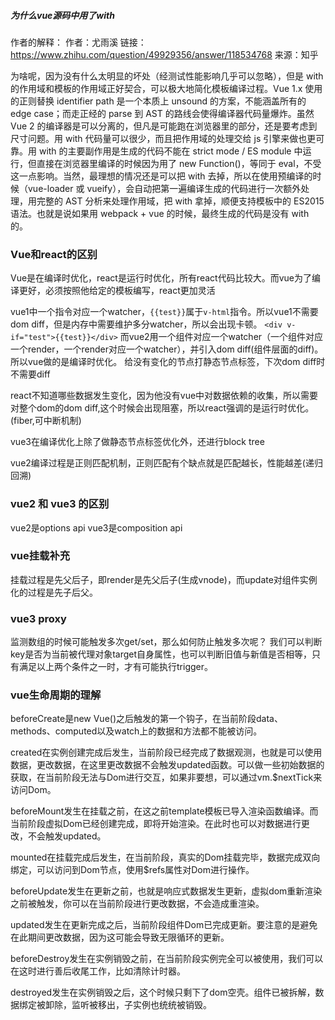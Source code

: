 ##### 为什么vue源码中用了with
作者的解释：
作者：尤雨溪
链接：https://www.zhihu.com/question/49929356/answer/118534768
来源：知乎


为啥呢，因为没有什么太明显的坏处（经测试性能影响几乎可以忽略），但是 with 的作用域和模板的作用域正好契合，可以极大地简化模板编译过程。Vue 1.x 使用的正则替换 identifier path 是一个本质上 unsound 的方案，不能涵盖所有的 edge case；而走正经的 parse 到 AST 的路线会使得编译器代码量爆炸。虽然 Vue 2 的编译器是可以分离的，但凡是可能跑在浏览器里的部分，还是要考虑到尺寸问题。用 with 代码量可以很少，而且把作用域的处理交给 js 引擎来做也更可靠。用 with 的主要副作用是生成的代码不能在 strict mode / ES module 中运行，但直接在浏览器里编译的时候因为用了 new Function()，等同于 eval，不受这一点影响。当然，最理想的情况还是可以把 with 去掉，所以在使用预编译的时候（vue-loader 或 vueify），会自动把第一遍编译生成的代码进行一次额外处理，用完整的 AST 分析来处理作用域，把 with 拿掉，顺便支持模板中的 ES2015 语法。也就是说如果用 webpack + vue 的时候，最终生成的代码是没有 with 的。



### Vue和react的区别

Vue是在编译时优化，react是运行时优化，所有react代码比较大。而vue为了编译更好，必须按照他给定的模板编写，react更加灵活





vue1中一个指令对应一个watcher，```{{test}}```属于```v-html```指令。所以vue1不需要dom diff，但是内存中需要维护多分watcher，所以会出现卡顿。
```<div v-if="test">{{test}}</div>```
而vue2用一个组件对应一个watcher（一个组件对应一个render，一个render对应一个watcher），并引入dom diff(组件层面的diff)。所以vue做的是编译时优化。 给没有变化的节点打静态节点标签，下次dom diff时不需要diff

react不知道哪些数据发生变化，因为他没有vue中对数据依赖的收集，所以需要对整个dom的dom diff,这个时候会出现阻塞，所以react强调的是运行时优化。(fiber,可中断机制)



vue3在编译优化上除了做静态节点标签优化外，还进行block tree


vue2编译过程是正则匹配机制，正则匹配有个缺点就是匹配越长，性能越差(递归回溯)


### vue2 和 vue3 的区别
vue2是options api
vue3是composition api
### vue挂载补充

挂载过程是先父后子，即render是先父后子(生成vnode)，而update对组件实例化的过程是先子后父。



### vue3 proxy
监测数组的时候可能触发多次get/set，那么如何防止触发多次呢？
我们可以判断key是否为当前被代理对象target自身属性，也可以判断旧值与新值是否相等，只有满足以上两个条件之一时，才有可能执行trigger。


### vue生命周期的理解

beforeCreate是new Vue()之后触发的第一个钩子，在当前阶段data、methods、computed以及watch上的数据和方法都不能被访问。

created在实例创建完成后发生，当前阶段已经完成了数据观测，也就是可以使用数据，更改数据，在这里更改数据不会触发updated函数。可以做一些初始数据的获取，在当前阶段无法与Dom进行交互，如果非要想，可以通过vm.$nextTick来访问Dom。

beforeMount发生在挂载之前，在这之前template模板已导入渲染函数编译。而当前阶段虚拟Dom已经创建完成，即将开始渲染。在此时也可以对数据进行更改，不会触发updated。

mounted在挂载完成后发生，在当前阶段，真实的Dom挂载完毕，数据完成双向绑定，可以访问到Dom节点，使用$refs属性对Dom进行操作。

beforeUpdate发生在更新之前，也就是响应式数据发生更新，虚拟dom重新渲染之前被触发，你可以在当前阶段进行更改数据，不会造成重渲染。

updated发生在更新完成之后，当前阶段组件Dom已完成更新。要注意的是避免在此期间更改数据，因为这可能会导致无限循环的更新。

beforeDestroy发生在实例销毁之前，在当前阶段实例完全可以被使用，我们可以在这时进行善后收尾工作，比如清除计时器。

destroyed发生在实例销毁之后，这个时候只剩下了dom空壳。组件已被拆解，数据绑定被卸除，监听被移出，子实例也统统被销毁。
